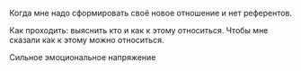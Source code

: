 Когда мне надо сформировать своё новое отношение и нет референтов.

Как проходить: выяснить кто и как к этому относиться. Чтобы мне сказали как к этому можно относиться.

Сильное эмоциональное напряжение

